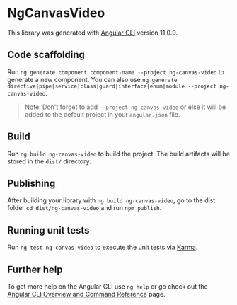 # NgCanvasVideo

This library was generated with [Angular CLI](https://github.com/angular/angular-cli) version 11.0.9.

## Code scaffolding

Run `ng generate component component-name --project ng-canvas-video` to generate a new component. You can also use `ng generate directive|pipe|service|class|guard|interface|enum|module --project ng-canvas-video`.
> Note: Don't forget to add `--project ng-canvas-video` or else it will be added to the default project in your `angular.json` file. 

## Build

Run `ng build ng-canvas-video` to build the project. The build artifacts will be stored in the `dist/` directory.

## Publishing

After building your library with `ng build ng-canvas-video`, go to the dist folder `cd dist/ng-canvas-video` and run `npm publish`.

## Running unit tests

Run `ng test ng-canvas-video` to execute the unit tests via [Karma](https://karma-runner.github.io).

## Further help

To get more help on the Angular CLI use `ng help` or go check out the [Angular CLI Overview and Command Reference](https://angular.io/cli) page.
